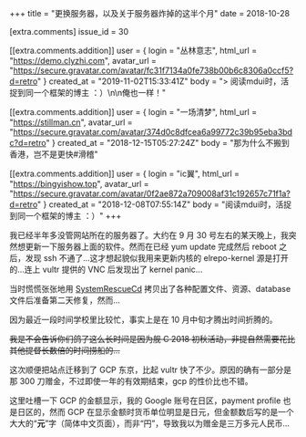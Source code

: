 +++
title = "更换服务器，以及关于服务器炸掉的这半个月"
date = 2018-10-28

[extra.comments]
issue_id = 30

[[extra.comments.addition]]
user = { login = "丛林意志", html_url = "https://demo.clyzhi.com", avatar_url = "https://secure.gravatar.com/avatar/fc31f7134a0fe738b00b6c8306a0ccf5?d=retro" }
created_at = "2019-11-02T15:33:41Z"
body = "> 阅读mdui时，活捉到同一个框架的博主 ：）\n\n俺也一样！"

[[extra.comments.addition]]
user = { login = "一场清梦", html_url = "https://stillman.cn", avatar_url = "https://secure.gravatar.com/avatar/374d0c8dfcea6a99772c39b95eba3bdc?d=retro" }
created_at = "2018-12-15T05:27:24Z"
body = "那为什么不搬到香港，岂不是更快#滑稽"

[[extra.comments.addition]]
user = { login = "ic翼", html_url = "https://bingyishow.top", avatar_url = "https://secure.gravatar.com/avatar/0f2ae872a709008af31c192657c71f1a?d=retro" }
created_at = "2018-12-08T07:55:14Z"
body = "阅读mdui时，活捉到同一个框架的博主 ：）"
+++

我已经半年多没管网站所在的服务器了。大约在 9 月 30 号左右的某天晚上，我突然想更新一下服务器上面的软件。然而在已经 yum update 完成然后 reboot 之后，发现 ssh 不通了...这才想起貌似我用来更新内核的 elrepo-kernel 源是打开的...连上 vultr 提供的 VNC 后发现出了 kernel panic...

当时慌慌张张地用 [SystemRescueCd](http://www.system-rescue-cd.org) 拷贝出了各种配置文件、资源、database 文件后准备第二天修复，然而...

因为最近一段时间学校里比较忙，事实上是在 10 月中旬才腾出时间折腾的。

~~我是不会告诉你们鸽了这么长时间是因为舰 C 2018 初秋活动，非提自然需要花比其他提督长数倍的时间捞船的...~~

这次顺便把站点迁移到了 GCP 东京，比起 vultr 快了不少。原因的确有一部分是那 300 刀赠金，不过即使一年的有效期结束，gcp 的性价比也不错。

这里吐槽一下 GCP 的金额显示，我的 Google 账号在日区，payment profile 也是日区的，然而 GCP 在显示金额时货币单位明显是日元，但金额数后写的是一个大大的“**元**”字（简体中文页面），而非“円”，导致我以为赠金是三万多元人民币...

